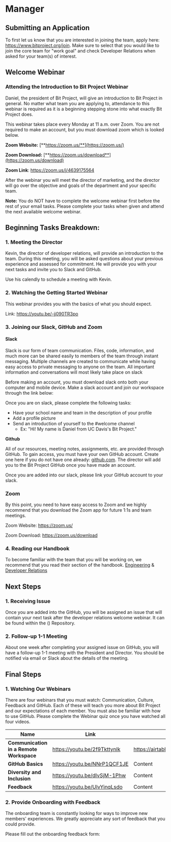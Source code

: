 # Manager

## Submitting an Application

To first let us know that you are interested in joining the team, apply here: https://www.bitproject.org/join. Make sure to select that you would like to join the core team for "work goal" and check Developer Relations when asked for your team(s) of interest.

## Welcome Webinar‌

### Attending the Introduction to Bit Project Webinar

Daniel, the president of Bit Project, will give an introduction to Bit Project in general. No matter what team you are applying to, attendance to this webinar is required as it is a beginning stepping stone into what exactly Bit Project does.

This webinar takes place every Monday at 11 a.m. over Zoom. You are not required to make an account, but you must download zoom which is looked below.



**Zoom Website:** [**https://zoom.us/**](https://zoom.us/)‌

**Zoom Download:** [**https://zoom.us/download**](https://zoom.us/download)‌

**Zoom Link**:  https://zoom.us/j/4639175564‌

After the webinar you will meet the director of marketing, and the director will go over the objective and goals of the department and your specific team.

**Note:** You do NOT have to complete the welcome webinar first before the rest of your email tasks. Please complete your tasks when given and attend the next available welcome webinar.



## Beginning Tasks Breakdown:

### 1. Meeting the Director

Kevin, the director of developer relations, will provide an introduction to the team. During this meeting, you will be asked questions about your previous experience and assessed for commitment. He will provide you with your next tasks and invite you to Slack and GitHub.

 Use his calendly to schedule a meeting with Kevin.



### 2. Watching the Getting Started Webinar

This webinar provides you with the basics of what you should expect. 

Link: https://youtu.be/-jj090TR3po



### 3. Joining our Slack, GitHub and Zoom

#### Slack

Slack is our form of team communication. Files, code, information, and much more can be shared easily to members of the team through instant messaging. Multiple channels are created to communicate while having easy access to private messaging to anyone on the team. All important information and conversations will most likely take place on slack

Before making an account, you must download slack onto both your computer and mobile device. Make a slack account and join our workspace through the link below:

Once you are on slack, please complete the following tasks:

- Have your school name and team in the description of your profile
- Add a profile picture 
- Send an introduction of yourself to the #welcome channel
  - Ex: "Hi! My name is Daniel from UC Davis's Bit Project." 

**Github**

All of our resources, meeting notes, assignments, etc. are provided through GitHub. To gain access, you must have your own GitHub account. Create one here if you do not have one already: [github.com](http://github.com/). The director will add you to the Bit Project GitHub once you have made an account.

Once you are added into our slack, please link your GitHub account to your slack. 

### Zoom

By this point, you need to have easy access to Zoom and we highly recommend that you download the Zoom app for future 1:1s and team meetings. 

Zoom Website: https://zoom.us/

Zoom Download: https://zoom.us/download



### 4. Reading our Handbook

To become familiar with the team that you will be working on, we recommend that you read their section of the handbook. [Engineering]() & [Developer Relations]()



## Next Steps

### 1. Receiving Issue

Once you are added into the GitHub, you will be assigned an issue that will contain your next task after the developer relations welcome webinar. It can be found within the () Repository.  



### 2. Follow-up 1-1 Meeting

About one week after completing your assigned issue on GitHub, you will have a follow-up 1-1 meeting with the President and Director. You should be notified via email or Slack about the details of the meeting.



## Final Steps

### 1. Watching Our Webinars

There are four webinars that you must watch: Communication, Culture, Feedback and GitHub. Each of these will teach you more about Bit Project and our expectations of each member. You must also be familiar with how to use GitHub. Please complete the Webinar quiz once you have watched all four videos.

| Name                                    | Link                         | Quiz                                   |
| --------------------------------------- | ---------------------------- | -------------------------------------- |
| **Communication in a Remote Workspace** | https://youtu.be/2f9TkttynIk | https://airtable.com/shr31V9xdVRxOffMA |
| **GitHub Basics**                       | https://youtu.be/NNrP1QCF1JE | Content                                |
| **Diversity and Inclusion**             | https://youtu.be/dIvSjM-1Phw | Content                                |
| **Feedback**                            | https://youtu.be/UlvYinqLsdo | Content                                |

### 2. Provide Onboarding with Feedback

The onboarding team is constantly looking for ways to improve new members' experiences. We greatly appreciate any sort of feedback that you could provide. 

Please fill out the onboarding feedback form: 

